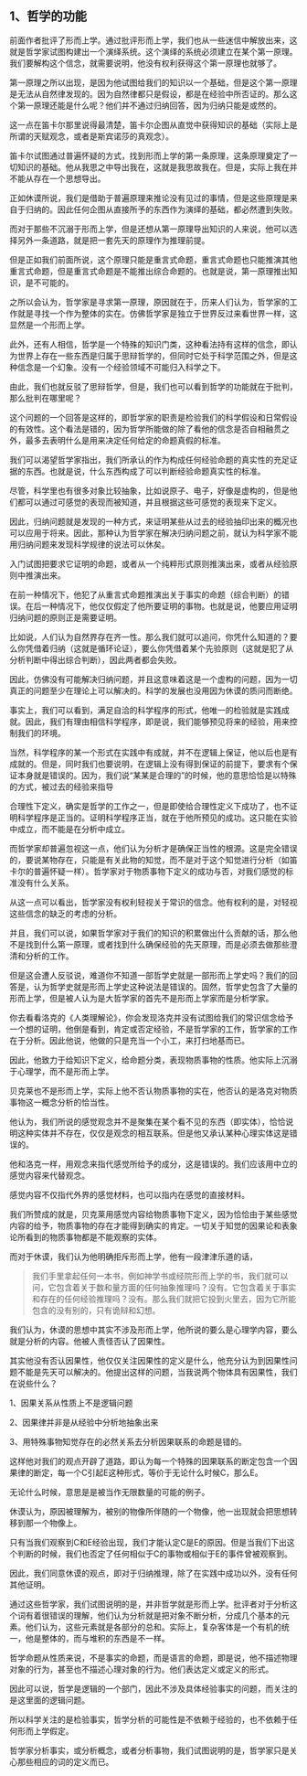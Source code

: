 <h2>1、哲学的功能</h2><p>前面作者批评了形而上学。通过批评形而上学，我们也从一些迷信中解放出来，这就是哲学家试图构建出一个演绎系统。这个演绎的系统必须建立在某个第一原理。我们要解构这个信念，就需要说明，他没有权利获得这个第一原理也就够了。</p><p>第一原理之所以出现，是因为他试图给我们的知识以一个基础，但是这个第一原理是无法从自然律发现的。因为自然律都只是假设，都是在经验中所否证的。那么这个第一原理还能是什么呢？他们并不通过归纳回答，因为归纳只能是或然的。</p><p>这一点在笛卡尔那里说得最清楚，笛卡尔企图从直觉中获得知识的基础（实际上是所谓的天赋观念，或者是斯宾诺莎的真观念）。</p><p>笛卡尔试图通过普遍怀疑的方式，找到形而上学的第一条原理，这条原理奠定了一切知识的基础。他从我思之中导出我在，这就是我思故我在。但是，实际上我在并不能从存在一个思想导出。</p><p>正如休谟所说，我们是借助于普遍原理来推论没有见过的事情，但是这些原理是来自于归纳的。因此任何企图从直接所予的东西作为演绎的基础，都必然遭到失败。</p><p>而对于那些不沉溺于形而上学，但是还想从第一原理导出知识的人来说，他可以选择另外一条道路，就是把一套先天的原理作为推理前提。</p><p>但是正如我们前面所说，这个原理只能是重言式命题，重言式命题也只能推演其他重言式命题，但是重言式命题是不能推出综合命题的。也就是说，第一原理推出知识，是不可能的。</p><p>之所以会认为，哲学家是寻求第一原理，原因就在于，历来人们认为，哲学家的工作就是寻找一个作为整体的实在。仿佛哲学家是独立于世界反过来看世界一样，这显然是一个形而上学。</p><p>此外，还有人相信，哲学是一个特殊的知识门类，这种看法持有这样的信念，即认为世界上存在一些东西是归属于思辩哲学的，但同时它处于科学范围之外，但是这种信念是一个幻象。没有一个经验领域不可能归入科学之下。</p><p>由此，我们也就反驳了思辩哲学，但是，我们也可以看到哲学的功能就在于批判，那么批判在哪里呢？</p><p>这个问题的一个回答是这样的，即哲学家的职责是检验我们的科学假设和日常假设的有效性。这个看法是错的，因为哲学所能做的除了看他的信念是否自相融贯之外，最多去表明什么是用来决定任何给定的命题真假的标准。</p><p>我们可以渴望哲学家指出，我们所承认的作为构成任何经验命题的真实性的充足证据的东西。也就是说，什么东西构成了可以判断经验命题真实性的标准。</p><p>尽管，科学里也有很多对象比较抽象，比如说原子、电子，好像是虚构的，但是他们都可以通过可感觉的表现而被知道，并且根据这些可感觉的表现来下定义。</p><p>因此，归纳问题就是发现的一种方式，来证明某些从过去的经验抽印出来的概况也可以应用于将来。因此，那种认为哲学家在解决归纳问题之前，就认为科学家不能用归纳问题来发现科学规律的说法可以休矣。</p><p>入门试图把要求它证明的命题，或者从一个纯粹形式原则推演出来，或者从经验原则中推演出来。</p><p>在前一种情况下，他犯了从重言式命题推演出关于事实的命题（综合判断）的错误。在后一种情况下，他仅仅假定了他所要证明的事物。也就是说，他要应用证明归纳问题的原则正是需要证明。</p><p>比如说，人们认为自然界存在齐一性。那么我们就可以追问，你凭什么知道的？要么你凭借着归纳（这就是循环论证），要么你凭借着某个先验原则（这就是犯了从分析判断中得出综合判断），因此两者都会失败。</p><p>因此，仿佛没有可能解决归纳问题，并且这意味着这是一个虚构的问题，因为一切真正的问题至少在理论上可以解决的。科学的发展也没用因为休谟的质问而断绝。</p><p>事实上，我们可以看到，满足自洽的科学程序的形式，他唯一的检验就是实践成就。因此，我们有理由相信科学程序，即是说，我们能够预见将来的经验，用来控制我们的环境。</p><p>当然，科学程序的某一个形式在实践中有成就，并不在逻辑上保证，他以后也是有成就的。但是，同时我们也要说明，在逻辑上没有得到保证的前提下，要求有个保证本身就是错误的。因为，我们说“某某是合理的”的时候，他的意思恰恰是以特殊的方式，被过去的经验来指导</p><p>合理性下定义，确实是哲学的工作之一，但是即使给合理性定义下成功了，也不证明科学程序是正当的。证明科学程序正当，就在于他所预见的成功。这只能在实验中成立，而不能是在分析中成立。</p><p>而哲学家却普遍忽视这一点，他们认为分析才是确保正当性的根源。这是完全错误的，要说某物存在，只能是有关此物的知觉，而不是对于这个知觉进行分析（如笛卡尔的普遍怀疑一样）。哲学家对于物质事物下定义的成功与否，对我们感觉的标准没有什么关系。</p><p>从这一点可以看出，哲学家没有权利轻视关于常识的信念。他有权利的是，对轻视这些信念的缺乏的考虑的分析。</p><p>并且，我们可以说，如果哲学家对于我们的知识的积累做出什么贡献的话，那么他不是找到什么第一原理，或者找到什么确保经验的先天原理，而是必须去做那些澄清和分析的工作。</p><p>但是这会遭人反驳说，难道你不知道一部哲学史就是一部形而上学史吗？我们的回答是，认为哲学史就是形而上学史这种说法是错误的。固然，哲学史包含了大量的形而上学，但是被人认为是大哲学家的首先不是形而上学家而是分析学家。</p><p>你去看看洛克的《人类理解论》，你会发现洛克并没有试图给我们的常识信念给予一个想的证明，他倒是看到，肯定或否定经验，不是哲学家的工作，哲学家的工作在于分析。因此他说，他做的只是充当一个小工，来打扫地基而已。</p><p>因此，他致力于给知识下定义，给命题分类，表现物质事物的性质。他实际上沉溺于心理学，而不是形而上学。</p><p>贝克莱也不是形而上学，实际上他不否认物质事物的实在，他否认的是洛克对物质事物这一概念分析的恰当性。</p><p>他认为，我们所说的感觉观念并不是聚集在某个看不见的东西（即实体），恰恰说明这种实体并不存在，仅仅是观念的相互联系。但是他又承认某种心理实体这是错误的。</p><p>他和洛克一样，用观念来指代感觉所给予的成分，这是错误的。我们应该用中立的感觉内容来代替观念。</p><p>感觉内容不仅指代外界的感觉材料，也可以指内在感觉的直接材料。</p><p>我们所赞成的就是，贝克莱用感觉内容给物质事物下定义，因为恰恰由于某些感觉内容的给予，物质事物的存在才能得到确实的肯定。一切关于知觉的因果论和表象论所看到的物质事物都是不能观察的实体。</p><p>而对于休谟，我们认为他明确拒斥形而上学，他有一段津津乐道的话，</p><blockquote>我们手里拿起任何一本书，例如神学书或经院形而上学的书，我们就可以问，它包含着关于数和量方面的任何抽象推理吗？没有。它包含着关于事实和存在的任何经验推理吗？没有。那么我们就把它投到火里去，因为它所能包含的没有别的，只有诡辩和幻想。</blockquote><p>我们认为，休谟的思想中其实不涉及形而上学，他所说的要么是心理学内容，要么就是分析的内容。他被人责怪否认了因果性。</p><p>其实他没有否认因果性，他仅仅关注因果性的定义是什么，他充分认为到因果性问题不能是先天可以解决的。他提出这样的问题，当我说两个物体具有因果性，我们在说些什么？</p><p>1、因果关系从性质上不是逻辑问题</p><p>2、因果律并非是从经验中分析地抽象出来</p><p>3、用特殊事物知觉存在的必然关系去分析因果联系的命题是错的。</p><p>这样他对我们的观点开辟了道路，即认为每一个特殊的因果联系的断定包含一个因果律的断定，每一个C引起E这种形式，等价于无论什么时候C，那么E。</p><p>无论什么时候，意思是是被当作无限数量的可能的例子。</p><p>休谟认为，原因被理解为，被别的物像所伴随的一个物像，他一出现就会把思想转移到那一个物像上。</p><p>只有当我们观察到C和E经验出现，我们才能认定C是E的原因。但是当我们下出这个判断的时候，我们也否定了任何相似于C的事物或相似于E的事件曾被观察到。</p><p>因此，我们同意休谟的观点，即对于归纳推理，除了在实践中成功以外，没有任何其他证明。</p><p>通过这些哲学家，我们试图说明的是，并非哲学就是形而上学。批评者对于分析这个词有着很错误的理解，他们认为分析就是把对象不断分析，分成几个基本的元素。他们认为，这些元素就是各部分的总和。实际上，复杂客体是一个有机的统一，他是整体的，而与堆积的东西是不一样。</p><p>哲学命题从性质来说，不是事实的命题，而是语言的命题，即是说，他不描述物理对象的行为，甚至也不描述心理对象的行为。他们表达定义或定义的形式。</p><p>因此可以说，哲学是逻辑的一个部门，因此不涉及具体经验事实的问题，而关注的是这里面的逻辑问题。</p><p>所以科学关注的是检验事实，哲学分析的可能性是不依赖于经验的，也不依赖于任何形而上学假定。</p><p>哲学家分析事实，或分析概念，或者分析事物，我们试图说明的是，哲学家只是关心那些相应的词的定义而已。</p><p></p>